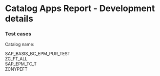 # Catalog Apps Report - Development details

### Test cases

Catalog name: 

SAP_BASIS_BC_EPM_PUR_TEST<br>
ZC_FT_ALL<br>
SAP_EPM_TC_T<br>
ZCNYPEFT<br>

